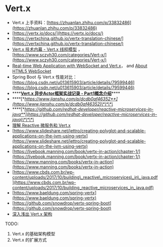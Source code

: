 # Vert.x



* Vert.x 上手资料：[https://zhuanlan.zhihu.com/p/33832486](https://zhuanlan.zhihu.com/p/33832486)
* [https://vertx.io/docs/](https://vertx.io/docs/)
* [https://vertxchina.github.io/vertx-translation-chinese/](https://vertxchina.github.io/vertx-translation-chinese/)
* [Vert.x 技术内幕 - Vert.x 线程模型](https://www.sczyh30.com/posts/Vert-x/vertx-advanced-demystifying-thread-model/) ，[https://www.sczyh30.com/categories/Vert-x/](https://www.sczyh30.com/categories/Vert-x/)
* [Real-time Web Application with WebSocket and Vert.x](https://allegro.tech/2015/11/real-time-web-application-with-websockets-and-vert-x.html)， and  [About HTML5 WebSocket](https://www.websocket.org/aboutwebsocket.html)
* Spring Boot 与 Vert.x 性能对比：[https://blog.csdn.net/u013615903/article/details/79599446](https://blog.csdn.net/u013615903/article/details/79599446)
* \*\*\*\*[**Vert.x 异步Actor框架实战记录 - Part1概念介绍**](https://www.jianshu.com/p/d44cce1ac843)\*\*\*\*
* \*\*\*\*[**https://www.jianshu.com/p/dcdb0af46352**](https://www.jianshu.com/p/dcdb0af46352)\*\*\*\*
* \*\*\*\*[**https://github.com/redhat-developer/reactive-microservices-in-java**](https://github.com/redhat-developer/reactive-microservices-in-java)\*\*\*\*
* [理解 Reactive 微服务和 Vert.x](https://www.jianshu.com/p/b469f1c7071d)
* [https://www.slideshare.net/jettro/creating-polyglot-and-scalable-applications-on-the-jvm-using-vertx](https://www.slideshare.net/jettro/creating-polyglot-and-scalable-applications-on-the-jvm-using-vertx)
* [https://livebook.manning.com/book/vertx-in-action/chapter-1/](https://livebook.manning.com/book/vertx-in-action/chapter-1/)  [https://www.manning.com/books/vertx-in-action](https://www.manning.com/books/vertx-in-action)
* [https://www.cbds.com.br/wp-content/uploads/2017/10/building\_reactive\_microservices\_in\_java.pdf](https://www.cbds.com.br/wp-content/uploads/2017/10/building_reactive_microservices_in_java.pdf)
* [https://www.baeldung.com/spring-vertx](https://www.baeldung.com/spring-vertx)
* [https://github.com/snowdrop/vertx-spring-boot](https://github.com/snowdrop/vertx-spring-boot)
* [深入浅出 Vert.x 架构](https://www.jianshu.com/p/056f333d97f5)

TODO:

1. Vert.x 的基础架构模型
2. Vert.x 的扩展方式

